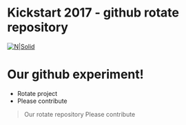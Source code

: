 # Kickstart 2017 - github rotate repository

[![N|Solid](http://downdetector.com/i/logo/Wix-Logo.png)](http://www.wixkickstart.com/)

# Our github experiment!
  - Rotate project
  - Please contribute 

> Our rotate repository
> Please contribute 


